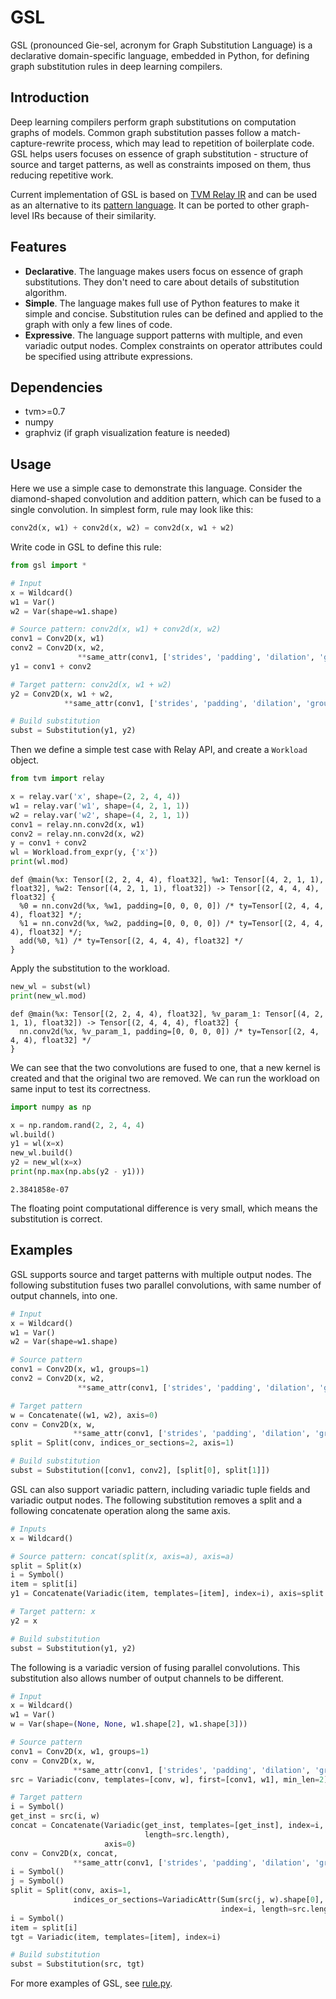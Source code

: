 # GSL

GSL (pronounced Gie-sel, acronym for Graph Substitution Language) is a declarative domain-specific language, embedded in Python, for defining graph substitution rules in deep learning compilers. 

## Introduction

Deep learning compilers perform graph substitutions on computation graphs of models. Common graph substitution passes follow a match-capture-rewrite process, which may lead to repetition of boilerplate code. GSL helps users focuses on essence of graph substitution - structure of source and target patterns, as well as constraints imposed on them, thus reducing repetitive work. 

Current implementation of GSL is based on [TVM Relay IR](https://tvm.apache.org/docs/dev/relay_intro.html) and can be used as an alternative to its [pattern language](https://tvm.apache.org/docs/langref/relay_pattern.html#pattern-language-design). It can be ported to other graph-level IRs because of their similarity. 

## Features

* **Declarative**. The language makes users focus on essence of graph substitutions. They don't need to care about details of substitution algorithm. 
* **Simple**. The language makes full use of Python features to make it simple and concise.  Substitution rules can be defined and applied to the graph with only a few lines of code. 
* **Expressive**. The language support patterns with multiple, and even variadic output nodes. Complex constraints on operator attributes could be specified using attribute expressions. 

## Dependencies

* tvm>=0.7
* numpy
* graphviz (if graph visualization feature is needed)

## Usage

Here we use a simple case to demonstrate this language. Consider the diamond-shaped convolution and addition pattern, which can be fused to a single convolution. In simplest form, rule may look like this: 

```python
conv2d(x, w1) + conv2d(x, w2) = conv2d(x, w1 + w2)
```

Write code in GSL to define this rule: 

```python
from gsl import *

# Input
x = Wildcard()
w1 = Var()
w2 = Var(shape=w1.shape)

# Source pattern: conv2d(x, w1) + conv2d(x, w2)
conv1 = Conv2D(x, w1)
conv2 = Conv2D(x, w2, 
               **same_attr(conv1, ['strides', 'padding', 'dilation', 'groups']))
y1 = conv1 + conv2

# Target pattern: conv2d(x, w1 + w2)
y2 = Conv2D(x, w1 + w2, 
            **same_attr(conv1, ['strides', 'padding', 'dilation', 'groups']))

# Build substitution
subst = Substitution(y1, y2)
```

Then we define a simple test case with Relay API, and create a `Workload` object. 

```python
from tvm import relay

x = relay.var('x', shape=(2, 2, 4, 4))
w1 = relay.var('w1', shape=(4, 2, 1, 1))
w2 = relay.var('w2', shape=(4, 2, 1, 1))
conv1 = relay.nn.conv2d(x, w1)
conv2 = relay.nn.conv2d(x, w2)
y = conv1 + conv2
wl = Workload.from_expr(y, {'x'})
print(wl.mod)
```

```
def @main(%x: Tensor[(2, 2, 4, 4), float32], %w1: Tensor[(4, 2, 1, 1), float32], %w2: Tensor[(4, 2, 1, 1), float32]) -> Tensor[(2, 4, 4, 4), float32] {
  %0 = nn.conv2d(%x, %w1, padding=[0, 0, 0, 0]) /* ty=Tensor[(2, 4, 4, 4), float32] */;
  %1 = nn.conv2d(%x, %w2, padding=[0, 0, 0, 0]) /* ty=Tensor[(2, 4, 4, 4), float32] */;
  add(%0, %1) /* ty=Tensor[(2, 4, 4, 4), float32] */
}
```

Apply the substitution to the workload. 

```python
new_wl = subst(wl)
print(new_wl.mod)
```

```
def @main(%x: Tensor[(2, 2, 4, 4), float32], %v_param_1: Tensor[(4, 2, 1, 1), float32]) -> Tensor[(2, 4, 4, 4), float32] {
  nn.conv2d(%x, %v_param_1, padding=[0, 0, 0, 0]) /* ty=Tensor[(2, 4, 4, 4), float32] */
}
```

We can see that the two convolutions are fused to one, that a new kernel is created and that the original two are removed. We can run the workload on same input to test its correctness.

```python
import numpy as np

x = np.random.rand(2, 2, 4, 4)
wl.build()
y1 = wl(x=x)
new_wl.build()
y2 = new_wl(x=x)
print(np.max(np.abs(y2 - y1)))
```

```
2.3841858e-07
```

The floating point computational difference is very small, which means the substitution is correct.

## Examples

GSL supports source and target patterns with multiple output nodes. The following substitution fuses two parallel convolutions, with same number of output channels, into one. 

```python
# Input
x = Wildcard()
w1 = Var()
w2 = Var(shape=w1.shape)

# Source pattern
conv1 = Conv2D(x, w1, groups=1)
conv2 = Conv2D(x, w2, 
               **same_attr(conv1, ['strides', 'padding', 'dilation', 'groups']))

# Target pattern
w = Concatenate((w1, w2), axis=0)
conv = Conv2D(x, w, 
              **same_attr(conv1, ['strides', 'padding', 'dilation', 'groups']))
split = Split(conv, indices_or_sections=2, axis=1)

# Build substitution
subst = Substitution([conv1, conv2], [split[0], split[1]])
```

GSL can also support variadic pattern, including variadic tuple fields and variadic output nodes. The following substitution removes a split and a following concatenate operation along the same axis. 

```python
# Inputs
x = Wildcard()

# Source pattern: concat(split(x, axis=a), axis=a)
split = Split(x)
i = Symbol()
item = split[i]
y1 = Concatenate(Variadic(item, templates=[item], index=i), axis=split.axis)

# Target pattern: x
y2 = x

# Build substitution
subst = Substitution(y1, y2)
```

The following is a variadic version of fusing parallel convolutions. This substitution also allows number of output channels to be different. 

```python
# Input
x = Wildcard()
w1 = Var()
w = Var(shape=(None, None, w1.shape[2], w1.shape[3]))

# Source pattern
conv1 = Conv2D(x, w1, groups=1)
conv = Conv2D(x, w, 
              **same_attr(conv1, ['strides', 'padding', 'dilation', 'groups']))
src = Variadic(conv, templates=[conv, w], first=[conv1, w1], min_len=2)

# Target pattern
i = Symbol()
get_inst = src(i, w)
concat = Concatenate(Variadic(get_inst, templates=[get_inst], index=i, 
                              length=src.length),
                     axis=0)
conv = Conv2D(x, concat, 
              **same_attr(conv1, ['strides', 'padding', 'dilation', 'groups']))
i = Symbol()
j = Symbol()
split = Split(conv, axis=1,
              indices_or_sections=VariadicAttr(Sum(src(j, w).shape[0], j, i + 1),
                                               index=i, length=src.length - 1))
i = Symbol()
item = split[i]
tgt = Variadic(item, templates=[item], index=i)

# Build substitution
subst = Substitution(src, tgt)
```

For more examples of GSL, see [rule.py](rule.py). 
